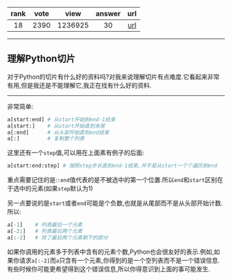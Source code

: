 
| rank | vote | view | answer | url |
|:-:|:-:|:-:|:-:|:-:|
|18|2390|1236925|30| [url](http://stackoverflow.com/questions/509211/understanding-pythons-slice-notation) |
***

## 理解Python切片

对于Python的切片有什么好的资料吗?对我来说理解切片有点难度.它看起来非常有用,但是我还是不能理解它,我正在找有什么好的资料.

***

非常简单:

```python
a[start:end] # 从start开始到end-1结束
a[start:]    # 从start开始直到末尾
a[:end]      # 从头部开始直到end结束
a[:]         # 复制整个列表
```

这里还有一个`step`值,可以用在上面素有例子的后面:

```python
a[start:end:step] # 按照step步长直到end-1结束,并不是从start一个个遍历到end
```

重点需要记住的是:`:end`值代表的是不被选中的第一个位置.所以`end`和`start`区别在于选中的元素(如果`step`默认为1)

另一点要说的是`start`或者`end`可能是个负数,也就是从尾部而不是从头部开始计数.所以:

```python
a[-1]    # 列表最后一个元素
a[-2:]   # 列表最后两个元素
a[:-2]   # 除了最后两个元素剩下的部分
```
如果你调用的元素多于列表中含有的元素个数,Python也会很友好的表示.例如,如果你请求`a[:-2]`而`a`只含有一个元素,你得到的是一个空列表而不是一个错误信息.有些时候你可能更希望得到这个错误信息,所以你得意识到上面的事可能发生.


